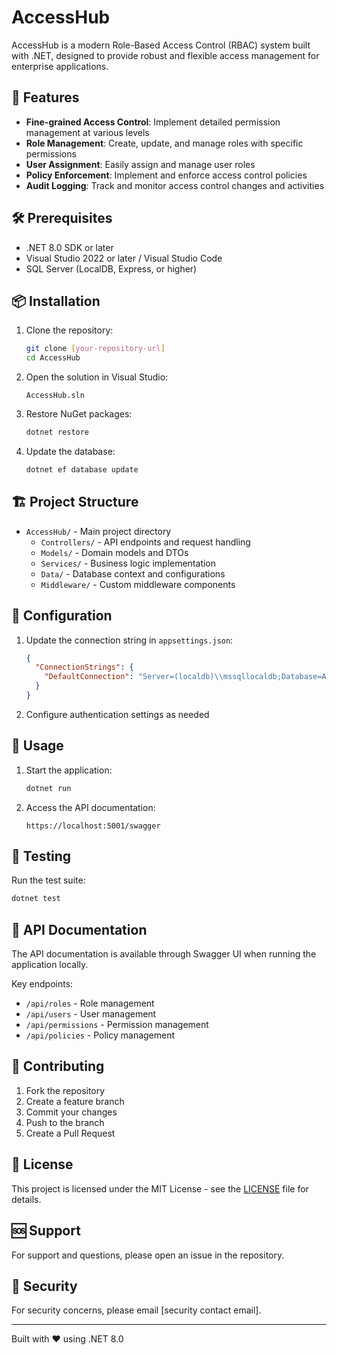 # AccessHub

AccessHub is a modern Role-Based Access Control (RBAC) system built with .NET, designed to provide robust and flexible access management for enterprise applications.

## 🚀 Features

- **Fine-grained Access Control**: Implement detailed permission management at various levels
- **Role Management**: Create, update, and manage roles with specific permissions
- **User Assignment**: Easily assign and manage user roles
- **Policy Enforcement**: Implement and enforce access control policies
- **Audit Logging**: Track and monitor access control changes and activities

## 🛠️ Prerequisites

- .NET 8.0 SDK or later
- Visual Studio 2022 or later / Visual Studio Code
- SQL Server (LocalDB, Express, or higher)

## 📦 Installation

1. Clone the repository:
   ```bash
   git clone [your-repository-url]
   cd AccessHub
   ```

2. Open the solution in Visual Studio:
   ```
   AccessHub.sln
   ```

3. Restore NuGet packages:
   ```bash
   dotnet restore
   ```

4. Update the database:
   ```bash
   dotnet ef database update
   ```

## 🏗️ Project Structure

- `AccessHub/` - Main project directory
  - `Controllers/` - API endpoints and request handling
  - `Models/` - Domain models and DTOs
  - `Services/` - Business logic implementation
  - `Data/` - Database context and configurations
  - `Middleware/` - Custom middleware components

## 🔧 Configuration

1. Update the connection string in `appsettings.json`:
   ```json
   {
     "ConnectionStrings": {
       "DefaultConnection": "Server=(localdb)\\mssqllocaldb;Database=AccessHub;Trusted_Connection=True"
     }
   }
   ```

2. Configure authentication settings as needed

## 🚦 Usage

1. Start the application:
   ```bash
   dotnet run
   ```

2. Access the API documentation:
   ```
   https://localhost:5001/swagger
   ```

## 🧪 Testing

Run the test suite:
```bash
dotnet test
```

## 📄 API Documentation

The API documentation is available through Swagger UI when running the application locally.

Key endpoints:
- `/api/roles` - Role management
- `/api/users` - User management
- `/api/permissions` - Permission management
- `/api/policies` - Policy management

## 🤝 Contributing

1. Fork the repository
2. Create a feature branch
3. Commit your changes
4. Push to the branch
5. Create a Pull Request

## 📝 License

This project is licensed under the MIT License - see the [LICENSE](LICENSE) file for details.

## 🆘 Support

For support and questions, please open an issue in the repository.

## 🔐 Security

For security concerns, please email [security contact email].

---
Built with ❤️ using .NET 8.0 